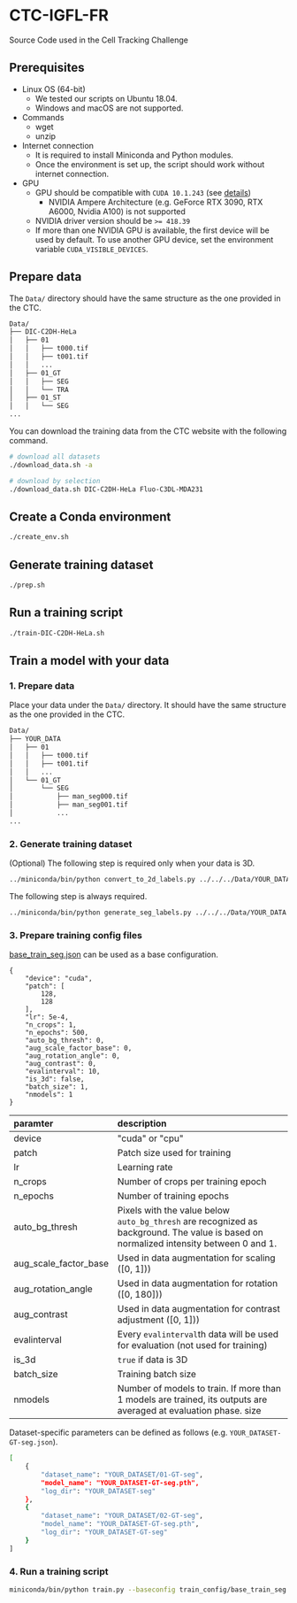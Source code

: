 # CTC-IGFL-FR
Source Code used in the Cell Tracking Challenge

## Prerequisites

- Linux OS (64-bit)
  - We tested our scripts on Ubuntu 18.04.
  - Windows and macOS are not supported.
- Commands
  - wget
  - unzip
- Internet connection
  - It is required to install Miniconda and Python modules.
  - Once the environment is set up, the script should work without internet connection.
- GPU
  - GPU should be compatible with `CUDA 10.1.243` (see [details](https://docs.nvidia.com/deeplearning/cudnn/archives/cudnn_765/cudnn-support-matrix/index.html))
    - NVIDIA Ampere Architecture (e.g. GeForce RTX 3090, RTX A6000, Nvidia A100) is not supported
  - NVIDIA driver version should be `>= 418.39`
  - If more than one NVIDIA GPU is available, the first device will be used by default. To use another GPU device, set the environment variable `CUDA_VISIBLE_DEVICES`.

## Prepare data

The `Data/` directory should have the same structure as the one provided in the CTC.

```bash
Data/
├── DIC-C2DH-HeLa
│   ├── 01
│   │   ├── t000.tif
│   │   ├── t001.tif
│   │   ...
│   ├── 01_GT
│   │   ├── SEG
│   │   └── TRA
│   ├── 01_ST
│   │   └── SEG
...
```

You can download the training data from the CTC website with the following command.

```bash
# download all datasets
./download_data.sh -a
```

```bash
# download by selection
./download_data.sh DIC-C2DH-HeLa Fluo-C3DL-MDA231
```

## Create a Conda environment

```bash
./create_env.sh
```

## Generate training dataset

```bash
./prep.sh
```

## Run a training script

```bash
./train-DIC-C2DH-HeLa.sh
```

## Train a model with your data

### 1. Prepare data

Place your data under the `Data/` directory. It should have the same structure as the one provided in the CTC.

```bash
Data/
├── YOUR_DATA
│   ├── 01
│   │   ├── t000.tif
│   │   ├── t001.tif
│   │   ...
│   └── 01_GT
│       └── SEG
│           ├── man_seg000.tif
│           ├── man_seg001.tif
│           ...
...
```

### 2. Generate training dataset

(Optional) The following step is required only when your data is 3D.

```bash
../miniconda/bin/python convert_to_2d_labels.py ../../../Data/YOUR_DATA
```

The following step is always required.

```bash
../miniconda/bin/python generate_seg_labels.py ../../../Data/YOUR_DATA ../train_data/YOUR_DATA
```

### 3. Prepare training config files

[base_train_seg.json](src/SW/train_config/base_train_seg.json) can be used as a base configuration.

```
{
    "device": "cuda",
    "patch": [
        128,
        128
    ],
    "lr": 5e-4,
    "n_crops": 1,
    "n_epochs": 500,
    "auto_bg_thresh": 0,
    "aug_scale_factor_base": 0,
    "aug_rotation_angle": 0,
    "aug_contrast": 0,
    "evalinterval": 10,
    "is_3d": false,
    "batch_size": 1,
    "nmodels": 1
}
```

| paramter              | description                                                                                                                            |
| :-------------------- | :------------------------------------------------------------------------------------------------------------------------------------- |
| device                | "cuda" or "cpu"                                                                                                                        |
| patch                 | Patch size used for training                                                                                                           |
| lr                    | Learning rate                                                                                                                          |
| n_crops               | Number of crops per training epoch                                                                                                     |
| n_epochs              | Number of training epochs                                                                                                              |
| auto_bg_thresh        | Pixels with the value below `auto_bg_thresh` are recognized as background. The value is based on normalized intensity between 0 and 1. |
| aug_scale_factor_base | Used in data augmentation for scaling ([0, 1]))                                                                                        |
| aug_rotation_angle    | Used in data augmentation for rotation ([0, 180]))                                                                                     |
| aug_contrast          | Used in data augmentation for contrast adjustment ([0, 1]))                                                                            |
| evalinterval          | Every `evalinterval`th data will be used for evaluation (not used for training)                                                        |
| is_3d                 | `true` if data is 3D                                                                                                                   |
| batch_size            | Training batch size                                                                                                                    |
| nmodels               | Number of models to train. If more than 1 models are trained, its outputs are averaged at evaluation phase. size                       |

Dataset-specific parameters can be defined as follows (e.g. `YOUR_DATASET-GT-seg.json`).

```bash
[
    {
        "dataset_name": "YOUR_DATASET/01-GT-seg",
        "model_name": "YOUR_DATASET-GT-seg.pth",
        "log_dir": "YOUR_DATASET-seg"
    },
    {
        "dataset_name": "YOUR_DATASET/02-GT-seg",
        "model_name": "YOUR_DATASET-GT-seg.pth",
        "log_dir": "YOUR_DATASET-GT-seg"
    }
]
```

### 4. Run a training script

```bash
miniconda/bin/python train.py --baseconfig train_config/base_train_seg.json seg train_config/YOUR_DATASET-GT-seg.json
```